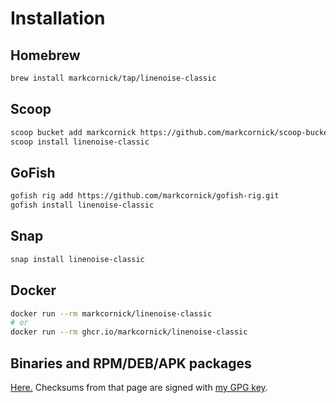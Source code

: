 # Installation

## Homebrew

```bash
brew install markcornick/tap/linenoise-classic
```

## Scoop

```bash
scoop bucket add markcornick https://github.com/markcornick/scoop-bucket.git
scoop install linenoise-classic
```

## GoFish

```bash
gofish rig add https://github.com/markcornick/gofish-rig.git
gofish install linenoise-classic
```

## Snap

```bash
snap install linenoise-classic
```

## Docker

```bash
docker run --rm markcornick/linenoise-classic
# or
docker run --rm ghcr.io/markcornick/linenoise-classic
```

## Binaries and RPM/DEB/APK packages

[Here.](https://github.com/markcornick/linenoise-classic/releases)
Checksums from that page are signed with [my GPG
key](https://github.com/markcornick.gpg).
